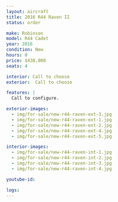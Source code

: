 ```yaml
---
layout: aircraft
title: 2016 R44 Raven II
status: order

make: Robinson
model: R44 Cadet
year: 2016
condition: New
hours: 0
price: $438,000
seats: 4

interior: Call to choose
exterior:  Call to choose

features: |
  Call to configure.

exterior-images:
  - img/for-sale/new-r44-raven-ext-3.jpg
  - img/for-sale/new-r44-raven-ext-1.jpg
  - img/for-sale/new-r44-raven-ext-2.jpg
  - img/for-sale/new-r44-raven-ext-4.jpg
  - img/for-sale/new-r44-raven-ext-5.jpg

interior-images:
  - img/for-sale/new-r44-raven-int-1.jpg
  - img/for-sale/new-r44-raven-int-2.jpg
  - img/for-sale/new-r44-raven-int-3.jpg
  - img/for-sale/new-r44-raven-int-4.jpg

youtube-id:

logs:
---
```

